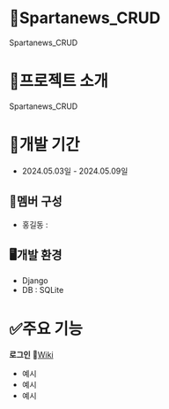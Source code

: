 # 🔡Spartanews_CRUD
Spartanews_CRUD
# 📝프로젝트 소개
Spartanews_CRUD
# 📅개발 기간
* 2024.05.03일 - 2024.05.09일
## 👥멤버 구성
* 홍길동 : 
## 🖥️개발 환경
* Django
* DB : SQLite

# ✅주요 기능
**로그인**  📎[Wiki](https://github.com/luna-negra/csi_group_project/wiki/%EC%A3%BC%EC%9A%94-%EA%B8%B0%EB%8A%A5-%EC%86%8C%EA%B0%9C(Login))
  * 예시
  * 예시
  * 예시

